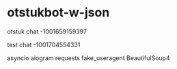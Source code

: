 # otstukbot-w-json
otstuk chat -1001659159397

test chat -1001704554331

asyncio aiogram requests fake_useragent BeautifulSoup4
